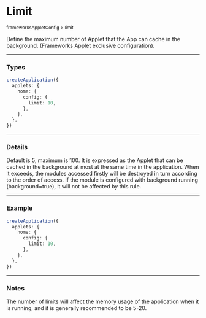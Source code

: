 # Limit

<small>frameworksAppletConfig > limit</small>

Define the maximum number of Applet that the App can cache in the background. (Frameworks Applet exclusive configuration).

---

<h3>Types</h3>

```ts
createApplication({
  applets: {
    home: {
      config: {
        limit: 10,
      },
    },
  },
})
```

---

<h3>Details</h3>

Default is 5, maximum is 100. It is expressed as the Applet that can be cached in the background at most at the same time in the application. When it exceeds, the modules accessed firstly will be destroyed in turn according to the order of access. If the module is configured with background running (background=true), it will not be affected by this rule.

---

<h3>Example</h3>

```ts
createApplication({
  applets: {
    home: {
      config: {
        limit: 10,
      },
    },
  },
})
```

---

<h3>Notes</h3>

The number of limits will affect the memory usage of the application when it is running, and it is generally recommended to be 5-20.
